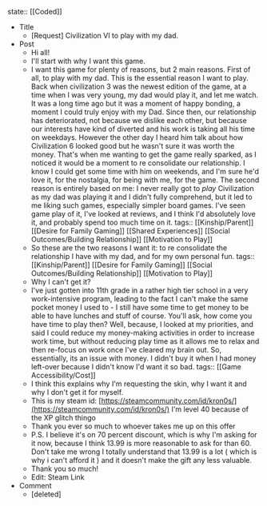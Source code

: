 state:: [[Coded]]

- Title
	- [Request] Civilization VI to play with my dad.
- Post
	- Hi all!
	- I'll start with why I want this game.
	- I want this game for plenty of reasons, but 2 main reasons. First of all, to play with my dad. This is the essential reason I want to play. Back when civilization 3 was the newest edition of the game, at a time when I was very young, my dad would play it, and let me watch. It was a long time ago but it was a moment of happy bonding, a moment I could truly enjoy with my Dad. Since then, our relationship has deteriorated, not because we dislike each other, but because our interests have kind of diverted and his work is taking all his time on weekdays. However the other day I heard him talk about how Civilization 6 looked good but he wasn't sure it was worth the money. That's when me wanting to get the game really sparked, as I noticed it would be a moment to re consolidate our relationship. I know I could get some time with him on weekends, and I'm sure he'd love it, for the nostalgia, for being with me, for the game. The second reason is entirely based on me: I never really got to *play* Civilization as my dad was playing it and I didn't fully comprehend, but it led to me liking such games, especially simpler board games. I've seen game play of it, I've looked at reviews, and I think I'd absolutely love it, and probably spend too much time on it.
	  tags:: [[Kinship/Parent]] [[Desire for Family Gaming]] [[Shared Experiences]] [[Social Outcomes/Building Relationship]] [[Motivation to Play]]
	- So these are the two reasons I want it: to re consolidate the relationship I have with my dad, and for my own personal fun.
	  tags:: [[Kinship/Parent]] [[Desire for Family Gaming]] [[Social Outcomes/Building Relationship]] [[Motivation to Play]]
	- Why I can't get it?
	- I've just gotten into 11th grade in a rather high tier school in a very work-intensive program, leading to the fact I can't make the same pocket money I used to - I still have some time to get money to be able to have lunches and stuff of course. You'll ask, how come you have time to play then? Well, because, I looked at my priorities, and said I could reduce my  money-making activities in order to increase work time, but without reducing play time as it allows me to relax and then re-focus on work once I've cleared my brain out. So, essentially, its an issue with money. I didn't buy it when I had money left-over because I didn't know I'd want it so bad.
	  tags:: [[Game Accessibility/Cost]]
	- I think this explains why I'm requesting the skin, why I want it and why I don't get it for myself.
	- This is my steam id:  [https://steamcommunity.com/id/kron0s/](https://steamcommunity.com/id/kron0s/) 
	  I'm level 40 because of the XP glitch thingo
	- Thank you ever so much to whoever takes me up on this offer
	- P.S. I believe it's on 70 percent discount, which is why I'm asking for it now, because I think 13.99 is more reasonable to ask for than 60. Don't take me wrong I totally understand that 13.99 is a lot ( which is why i can't afford it ) and it doesn't make the gift any less valuable.
	- Thank you so much!
	- Edit: Steam Link
- Comment
	- [deleted]